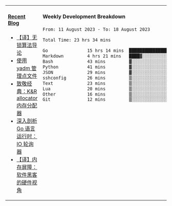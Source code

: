 <table width="960px">
<tr>
<td valign="top" width="50%">

#### <a href="https://www.kongjun18.me" target="_blank">Recent Blog</a>

<!-- BLOG-POST-LIST:START -->
- [【译】无锁算法导论](https://kongjun18.github.io/posts/2023/07/14/)
- [使用 yadm 管理点文件](https://kongjun18.github.io/posts/2023/04/07/)
- [致敬经典：K&amp;R allocator 内存分配器](https://kongjun18.github.io/posts/2022/12/12/)
- [深入剖析 Go 语言运行时：IO 轮询器](https://kongjun18.github.io/posts/2022/11/21/)
- [【译】内存屏障：软件黑客的硬件视角](https://kongjun18.github.io/posts/2022/11/03/)
<!-- BLOG-POST-LIST:END -->

</td>
<td valign="top" width="50%">

#### Weekly Development Breakdown

<!--START_SECTION:waka-->

```txt
From: 11 August 2023 - To: 18 August 2023

Total Time: 23 hrs 34 mins

Go               15 hrs 14 mins  ████████████████▒░░░░░░░░   64.67 %
Markdown         4 hrs 21 mins   ████▓░░░░░░░░░░░░░░░░░░░░   18.50 %
Bash             43 mins         ▓░░░░░░░░░░░░░░░░░░░░░░░░   03.06 %
Python           41 mins         ▓░░░░░░░░░░░░░░░░░░░░░░░░   02.93 %
JSON             29 mins         ▓░░░░░░░░░░░░░░░░░░░░░░░░   02.11 %
sshconfig        26 mins         ▒░░░░░░░░░░░░░░░░░░░░░░░░   01.85 %
Text             23 mins         ▒░░░░░░░░░░░░░░░░░░░░░░░░   01.63 %
Lua              20 mins         ▒░░░░░░░░░░░░░░░░░░░░░░░░   01.42 %
Other            16 mins         ▒░░░░░░░░░░░░░░░░░░░░░░░░   01.18 %
Git              12 mins         ▒░░░░░░░░░░░░░░░░░░░░░░░░   00.87 %
```

<!--END_SECTION:waka-->
</td>
</tr>

</table>

